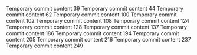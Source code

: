 Temporary commit content 39
Temporary commit content 44
Temporary commit content 62
Temporary commit content 100
Temporary commit content 102
Temporary commit content 108
Temporary commit content 124
Temporary commit content 128
Temporary commit content 137
Temporary commit content 186
Temporary commit content 194
Temporary commit content 205
Temporary commit content 216
Temporary commit content 237
Temporary commit content 249
